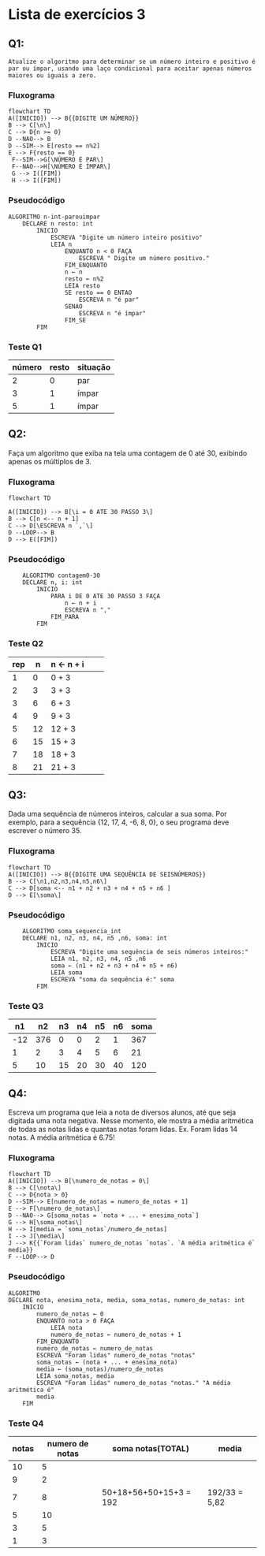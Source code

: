 
# Lista de exercícios 3
## Q1:
	Atualize o algoritmo para determinar se um número inteiro e positivo é par ou ímpar, usando uma laço condicional para aceitar apenas números maiores ou iguais a zero.
	
### Fluxograma
```mermaid
flowchart TD
A([INICIO]) --> B{{DIGITE UM NÚMERO}}
B --> C[\n\]
C --> D{n >= 0}
D --NAO--> B
D --SIM--> E[resto == n%2]
E --> F{resto == 0}
 F--SIM-->G[\NÚMERO É PAR\]
 F--NAO-->H[\NÚMERO É ÍMPAR\]
 G --> I([FIM])
 H --> I([FIM])
```

### Pseudocódigo
```
ALGORITMO n-int-parouimpar
	DECLARE n resto: int
		INICIO
			ESCREVA "Digite um número inteiro positivo"
			LEIA n
				ENQUANTO n < 0 FAÇA
					ESCREVA " Digite um número positivo."
				FIM_ENQUANTO
				n ← n
				resto ← n%2
				LEIA resto
				SE resto == 0 ENTAO
					ESCREVA n "é par"
				SENAO
					ESCREVA n "é ímpar"
				FIM_SE
		FIM
```

### Teste Q1

| número | resto | situação |
|--------|-------|----------|
| 2      | 0     | par      |
| 3      | 1     | ímpar    |
| 5      | 1     | ímpar    |


## Q2:
Faça um algoritmo que exiba na tela uma contagem de 0 até 30, exibindo apenas os múltiplos de 3.
### Fluxograma
```mermaid
flowchart TD

A([INICIO]) --> B[\i = 0 ATE 30 PASSO 3\]
B --> C[n <-- n + 1]
C --> D[\ESCREVA n `,`\]
D --LOOP--> B
D --> E([FIM])

```
### Pseudocódigo
```
	ALGORITMO contagem0-30
	DECLARE n, i: int
		INICIO
			PARA i DE 0 ATE 30 PASSO 3 FAÇA
				n ← n + i
				ESCREVA n ","
			FIM_PARA
		FIM
```
			
### Teste Q2
| rep | n  | n ← n + i  |   |   |
|-----|----|------------|---|---|
| 1   | 0  | 0 + 3      |   |   |
| 2   | 3  | 3 + 3      |   |   |
| 3   | 6  | 6 + 3      |   |   |
| 4   | 9  | 9 + 3      |   |   |
| 5   | 12 | 12 + 3     |   |   |
| 6   | 15 | 15 + 3     |   |   |
| 7   | 18 | 18 + 3     |   |   |
| 8   | 21 | 21 + 3     |   |   |

## Q3:
Dada uma sequência de números inteiros, calcular a sua soma. Por exemplo, para a sequência {12, 17, 4, -6, 8, 0}, o seu programa deve escrever o número 35.
### Fluxograma
```mermaid
flowchart TD
A([INICIO]) --> B{{DIGITE UMA SEQUÊNCIA DE SEISNÚMEROS}}
B --> C[\n1,n2,n3,n4,n5,n6\]
C --> D[soma <-- n1 + n2 + n3 + n4 + n5 + n6 ]
D --> E[\soma\]
```

### Pseudocódigo
```
	ALGORITMO soma_sequencia_int
	DECLARE n1, n2, n3, n4, n5 ,n6, soma: int
		INICIO
			ESCREVA "Digite uma sequência de seis números inteiros:"
			LEIA n1, n2, n3, n4, n5 ,n6
			soma ← (n1 + n2 + n3 + n4 + n5 + n6)
			LEIA soma
			ESCREVA "soma da sequência é:" soma
		FIM
```
### Teste Q3
| n1  | n2  | n3 | n4 | n5 | n6 | soma |
|-----|-----|----|----|----|----|------|
| -12 | 376 | 0  | 0  | 2  | 1  | 367  |
| 1   | 2   | 3  | 4  | 5  | 6  | 21   |
| 5   | 10  | 15 | 20 | 30 | 40 | 120  |

## Q4:
Escreva um programa que leia a nota de diversos alunos, até que seja digitada uma nota negativa. Nesse momento, ele mostra a média aritmética de todas as notas lidas e quantas notas foram lidas. Ex. Foram lidas 14 notas. A média aritmética é 6.75!
### Fluxograma
```mermaid
flowchart TD
A([INICIO]) --> B[\numero_de_notas = 0\]
B --> C[\nota\]
C --> D{nota > 0}
D --SIM--> E[numero_de_notas = numero_de_notas + 1]
E --> F[\numero_de_notas\]
D --NAO--> G[soma_notas = `nota + ... + enesima_nota`]
G --> H[\soma_notas\]
H --> I[media = `soma_notas`/numero_de_notas]
I --> J[\media\]
J --> K{{`Foram lidas` numero_de_notas `notas`. `A média aritmética é` media}}
F --LOOP--> D

```
### Pseudocódigo
	ALGORITMO
	DECLARE nota, enesima_nota, media, soma_notas, numero_de_notas: int
		INICIO
			numero_de_notas ← 0
			ENQUANTO nota > 0 FAÇA
				LEIA nota
				numero_de_notas ← numero_de_notas + 1
			FIM_ENQUANTO
			numero_de_notas ← numero_de_notas 
			ESCREVA "Foram lidas" numero_de_notas "notas"
			soma_notas ← (nota + ... + enesima_nota)
			media ← (soma_notas)/numero_de_notas
			LEIA soma_notas, media
			ESCREVA "Foram lidas" numero_de_notas "notas." "A média aritmética é" 
			media
		FIM
### Teste Q4
| notas | numero de notas |  soma notas(TOTAL)     | media         |
|-------|-----------------|------------------------|---------------|
| 10    | 5               |                        |               |
| 9     | 2               |                        |               |
| 7     | 8               | 50+18+56+50+15+3 = 192 | 192/33 = 5,82 |
| 5     | 10              |                        |               |
| 3     | 5               |                        |               |
| 1     | 3               |                        |               |
